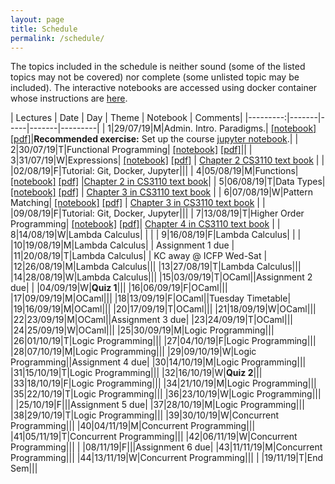 ```yaml
---
layout: page
title: Schedule
permalink: /schedule/
---
```


The topics included in the schedule is neither sound (some of the listed topics
may not be covered) nor complete (some unlisted topic may be included). The
interactive notebooks are accessed using docker container whose instructions are
[here](https://github.com/kayceesrk/cs3100_f19#running-the-jupyter-notebooks).

| Lectures | Date  | Day | Theme | Notebook | Comments|
|---------:|-------|-----|-------|---------|
| 1|29/07/19|M|Admin. Intro. Paradigms.| [\[notebook\]](https://github.com/kayceesrk/cs3100_f19/blob/gh-pages/lectures/lec1/lec1.ipynb) [\[pdf\]]({{site.baseurl}}/lectures/lec1/lec1.pdf)|**Recommended exercise:** Set up the course [jupyter notebook](https://github.com/kayceesrk/cs3100_f19#running-the-jupyter-notebooks).|
| 2|30/07/19|T|Functional Programming| [\[notebook\]](https://github.com/kayceesrk/cs3100_f19/blob/gh-pages/lectures/lec2/lec2.ipynb) [\[pdf\]]({{site.baseurl}}/lectures/lec2/lec2.pdf)||
| 3|31/07/19|W|Expressions| [\[notebook\]](https://github.com/kayceesrk/cs3100_f19/blob/gh-pages/lectures/lec3/lec3.ipynb) [\[pdf\]]({{site.baseurl}}/lectures/lec3/lec3.pdf) | [Chapter 2 CS3110 text book](http://www.cs.cornell.edu/courses/cs3110/2019sp/textbook/basics/intro.html) |
|  |02/08/19|F|Tutorial: Git, Docker, Jupyter|||
| 4|05/08/19|M|Functions| [\[notebook\]](https://github.com/kayceesrk/cs3100_f19/blob/gh-pages/lectures/lec4/lec4.ipynb) [\[pdf\]]({{site.baseurl}}/lectures/lec4/lec4.pdf) |[Chapter 2 in CS3110 text book](http://www.cs.cornell.edu/courses/cs3110/2019sp/textbook/basics/intro.html)|
| 5|06/08/19|T|Data Types| [\[notebook\]](https://github.com/kayceesrk/cs3100_f19/blob/gh-pages/lectures/lec5/lec5.ipynb) [\[pdf\]]({{site.baseurl}}/lectures/lec5/lec5.pdf) | [Chapter 3 in CS3110 text book](http://www.cs.cornell.edu/courses/cs3110/2019sp/textbook/data/intro.html) |
| 6|07/08/19|W|Pattern Matching| [\[notebook\]](https://github.com/kayceesrk/cs3100_f19/blob/gh-pages/lectures/lec6/lec6.ipynb) [\[pdf\]]({{site.baseurl}}/lectures/lec6/lec6.pdf) | [Chapter 3 in CS3110 text book](http://www.cs.cornell.edu/courses/cs3110/2019sp/textbook/data/intro.html) |
|  |09/08/19|F|Tutorial: Git, Docker, Jupyter|||
| 7|13/08/19|T|Higher Order Programming| [\[notebook\]](https://github.com/kayceesrk/cs3100_f19/blob/gh-pages/lectures/lec7/lec7.ipynb) [\[pdf\]]({{site.baseurl}}/lectures/lec7/lec7.pdf)| [Chapter 4 in CS3110 text book](http://www.cs.cornell.edu/courses/cs3110/2019sp/textbook/hop/intro.html) |
| 8|14/08/19|W|Lambda Calculus| | |
| 9|16/08/19|F|Lambda Calculus| | |
|10|19/08/19|M|Lambda Calculus| | Assignment 1 due |
|11|20/08/19|T|Lambda Calculus| | KC away @ ICFP Wed-Sat |
|12|26/08/19|M|Lambda Calculus|||
|13|27/08/19|T|Lambda Calculus|||
|14|28/08/19|W|Lambda Calculus|||
|15|03/09/19|T|OCaml||Assignment 2 due|
|  |04/09/19|W|**Quiz 1**|||
|16|06/09/19|F|OCaml|||
|17|09/09/19|M|OCaml|||
|18|13/09/19|F|OCaml||Tuesday Timetable|
|19|16/09/19|M|OCaml|||
|20|17/09/19|T|OCaml|||
|21|18/09/19|W|OCaml|||
|22|23/09/19|M|OCaml||Assignment 3 due|
|23|24/09/19|T|OCaml|||
|24|25/09/19|W|OCaml|||
|25|30/09/19|M|Logic Programming|||
|26|01/10/19|T|Logic Programming|||
|27|04/10/19|F|Logic Programming|||
|28|07/10/19|M|Logic Programming|||
|29|09/10/19|W|Logic Programming||Assignment 4 due|
|30|14/10/19|M|Logic Programming|||
|31|15/10/19|T|Logic Programming|||
|32|16/10/19|W|**Quiz 2**|||
|33|18/10/19|F|Logic Programming|||
|34|21/10/19|M|Logic Programming|||
|35|22/10/19|T|Logic Programming|||
|36|23/10/19|W|Logic Programming|||
|  |25/10/19|F|||Assignment 5 due|
|37|28/10/19|M|Logic Programming|||
|38|29/10/19|T|Logic Programming|||
|39|30/10/19|W|Concurrent Programming|||
|40|04/11/19|M|Concurrent Programming|||
|41|05/11/19|T|Concurrent Programming|||
|42|06/11/19|W|Concurrent Programming|||
|  |08/11/19|F|||Assignment 6 due|
|43|11/11/19|M|Concurrent Programming|||
|44|13/11/19|W|Concurrent Programming|||
|  |19/11/19|T|End Sem|||
